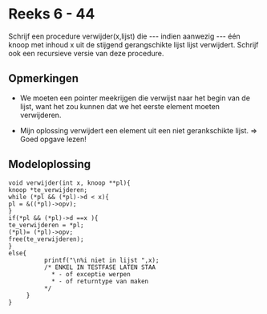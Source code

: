 # Reeks 6 - 44
Schrijf een procedure verwijder(x,lijst) die --- indien aanwezig --- één knoop met inhoud x uit de stijgend
gerangschikte lijst lijst verwijdert. Schrijf ook een recursieve versie van deze procedure.

## Opmerkingen
- We moeten een pointer meekrijgen die verwijst naar het begin van de lijst, want het zou kunnen dat we het eerste element
  moeten verwijderen.
  
- Mijn oplossing verwijdert een element uit een niet gerankschikte lijst. => Goed opgave lezen!
  

## Modeloplossing

    void verwijder(int x, knoop **pl){
    knoop *te_verwijderen;
    while (*pl && (*pl)->d < x){
    pl = &((*pl)->opv);    
    }
    if(*pl && (*pl)->d ==x ){
    te_verwijderen = *pl;
    (*pl)= (*pl)->opv;
    free(te_verwijderen);
    }
    else{
              printf("\n%i niet in lijst ",x); 
              /* ENKEL IN TESTFASE LATEN STAA 
                * - of exceptie werpen 
                * - of returntype van maken 
              */
         }
    }